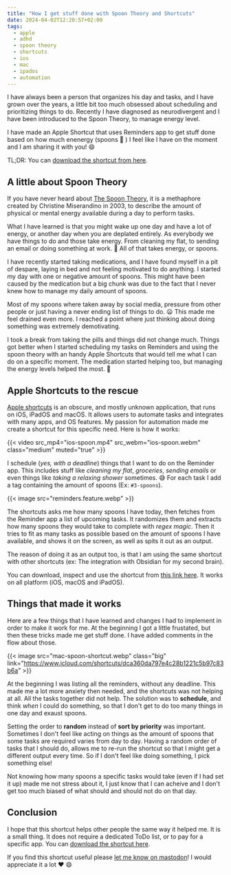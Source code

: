 ```yaml
---
title: "How I get stuff done with Spoon Theory and Shortcuts"
date: 2024-04-02T12:20:57+02:00
tags:
  - apple
  - adhd
  - spoon theory
  - shortcuts
  - ios
  - mac
  - ipados
  - automation
---
```

I have always been a person that organizes his day and tasks, and I have grown
over the years, a little bit too much obsessed about scheduling and prioritizing
things to do. Recently I have diagnosed as neurodivergent and I have been 
introduced to the Spoon Theory, to manage energy level.

I have made an Apple Shortcut that uses Reminders app to get stuff done based on
how much enenergy (spoons :spoon: ) I feel like I have on the moment and I am sharing it
with you! :smile:

<!--more-->
TL;DR: You can [download the shortcut from here](https://www.icloud.com/shortcuts/dca360da797e4c28b1221c5b97c83b6a).

## A little about Spoon Theory
If you have never heard about [The Spoon Theory](https://en.wikipedia.org/wiki/Spoon_theory),
it is a methaphore created by Christine Miserandino in 2003, to describe the 
amount of physical or mental energy available during a day to perform tasks.

What I have learned is that you might wake up one day and have a lot of energy,
or another day when you are deplated entirely. As everybody we have things to do
and those take energy. From cleaning my flat, to sending an email or doing 
something at work. :spoon: All of that takes energy, or spoons.

I have recently started taking medications, and I have found myself in a pit of
despare, laying in bed and not feeling motivated to do anything. I started my day
with one or negative amount of spoons. This might have been caused by the 
medication but a big chunk was due to the fact that I never knew how to manage
my daily amount of spoons.

Most of my spoons where taken away by social media, pressure from other people
or just having a never ending list of things to do. :frowning: This made me feel drained 
even more. I reached a point where just thinking about doing something was 
extremely demotivating.

I took a break from taking the pills and things did not change much. Things got
better when I started scheduling my tasks on Reminders and using the spoon 
theory with an handy Apple Shortcuts that would tell me what I can do on a 
specific moment. The medication started helping too, but managing the energy
levels helped the most. :tada:

## Apple Shortcuts to the rescue
[Apple shortcuts](https://apps.apple.com/us/app/shortcuts/id915249334) is an 
obscure, and mostly unknown application, that runs on iOS, iPadOS and macOS. 
It allows users to automate tasks and integrates with many apps, and OS 
features. My passion for automation made me create a shortcut for this specific
need. Here is how it works:

{{< video src_mp4="ios-spoon.mp4" src_webm="ios-spoon.webm" class="medium" muted="true" >}}

I schedule (_yes, with a deadline_) things that I want to do on the Reminder app.
This includes stuff like _cleaning my flat_, _groceries_, _sending emails_ or
even things like _taking a relaxing shower_ sometimes. :sweat_smile: For each
task I add a tag containing the amount of spoons (Ex: `#3-spoons`).

{{< image src="reminders.feature.webp" >}}

The shortcuts asks me how many spoons I have today, then fetches from the
Reminder app a list of upcoming tasks. It randomizes them and extracts how
many spoons they would take to complete with _regex magic_. Then it tries to
fit as many tasks as possible based on the amount of spoons I have available,
and shows it on the screen, as well as spits it out as an output.

The reason of doing it as an output too, is that I am using the same shortcut
with other shortcuts (ex: The integration with Obsidian for my second brain).

You can download, inspect and use the shortcut from 
[this link here](https://www.icloud.com/shortcuts/dca360da797e4c28b1221c5b97c83b6a).
It works on all platform (iOS, macOS and iPadOS).

## Things that made it works
Here are a few things that I have learned and changes I had to implement in 
order to make it work for me. At the beginning I got a little frustated, but 
then these tricks made me get stuff done. I have added comments in the flow
about those.

{{< image src="mac-spoon-shortcut.webp" class="big" link="https://www.icloud.com/shortcuts/dca360da797e4c28b1221c5b97c83b6a" >}}

At the beginning I was listing all the reminders, without any deadline. 
This made me a lot more anxiety then needed, and the shortcuts was not helping
at all. All the tasks together did not help. The solution was to **schedule**, 
and think _when_ I could do something, so that I don't get to do too many things
in one day and exaust spoons.

Setting the order to **random** instead of **sort by priority** was important.
Sometimes I don't feel like acting on things as the amount of spoons that some
tasks are required varies from day to day. Having a random order of tasks that
I should do, allows me to re-run the shortcut so that I might get a different
output every time. So if I don't feel like doing something, I pick something 
else!

Not knowing how many spoons a specific tasks would take (even if I had set it
up) made me not stress about it, I just know that I can acheive and I don't get
too much biased of what should and should not do on that day.

## Conclusion
I hope that this shortcut helps other people the same way it helped me. It is
a small thing. It does not require a dedicated ToDo list, or to pay for a
specific app. You can [download the shortcut here](https://www.icloud.com/shortcuts/dca360da797e4c28b1221c5b97c83b6a).

If you find this shortcut useful please [let me know on mastodon](https://mastodon.social/@koalalorenzo)! 
I would appreciate it a lot :heart: :smile:
